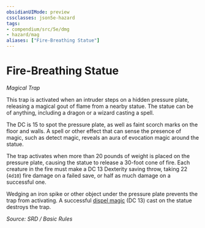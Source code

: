 ```yaml
---
obsidianUIMode: preview
cssclasses: json5e-hazard
tags:
- compendium/src/5e/dmg
- hazard/mag
aliases: ["Fire-Breathing Statue"]
---
```

# Fire-Breathing Statue
*Magical Trap*  

This trap is activated when an intruder steps on a hidden pressure plate, releasing a magical gout of flame from a nearby statue. The statue can be of anything, including a dragon or a wizard casting a spell.

The DC is 15 to spot the pressure plate, as well as faint scorch marks on the floor and walls. A spell or other effect that can sense the presence of magic, such as detect magic, reveals an aura of evocation magic around the statue.

The trap activates when more than 20 pounds of weight is placed on the pressure plate, causing the statue to release a 30-foot cone of fire. Each creature in the fire must make a DC 13 Dexterity saving throw, taking 22 (`4d10`) fire damage on a failed save, or half as much damage on a successful one.

Wedging an iron spike or other object under the pressure plate prevents the trap from activating. A successful [dispel magic](dispel-magic.md) (DC 13) cast on the statue destroys the trap.

*Source: SRD / Basic Rules*